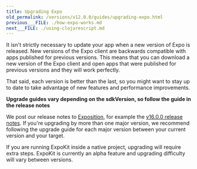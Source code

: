```yaml
---
title: Upgrading Expo
old_permalink: /versions/v12.0.0/guides/upgrading-expo.html
previous___FILE: ./how-expo-works.md
next___FILE: ./using-clojurescript.md
---
```


It isn't strictly necessary to update your app when a new version of Expo is released. New versions of the Expo client are backwards compatible with apps published for previous versions. This means that you can download a new version of the Expo client and open apps that were published for previous versions and they will work perfectly.

That said, each version is better than the last, so you might want to stay up to date to take advantage of new features and performance improvements.

**Upgrade guides vary depending on the sdkVersion, so follow the guide in the release notes**

We post our release notes to [Exposition](https://blog.expo.io/), for example the [v16.0.0 release notes](https://blog.expo.io/expo-sdk-v16-0-0-is-now-available-2151d555a580). If you're upgrading by more than one major version, we recommend following the upgrade guide for each major version between your current version and your target.

If you are running ExpoKit inside a native project, upgrading will require extra steps. ExpoKit is currently an alpha feature and upgrading difficulty will vary between versions.
